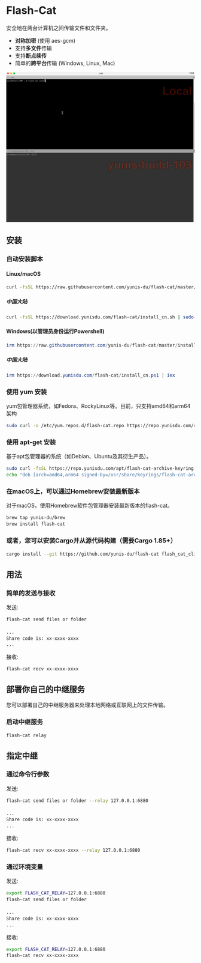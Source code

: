 # Flash-Cat

安全地在两台计算机之间传输文件和文件夹。

- **对称加密** (使用 aes-gcm)
- 支持**多文件**传输
- 支持**断点续传**
- 简单的**跨平台**传输 (Windows, Linux, Mac)

![dream_TradingCard](./flash-cat-demo.gif)

## 安装

### 自动安装脚本

#### Linux/macOS
```bash
curl -fsSL https://raw.githubusercontent.com/yunis-du/flash-cat/master/install.sh | sudo bash
```
##### 中国大陆
```bash
curl -fsSL https://download.yunisdu.com/flash-cat/install_cn.sh | sudo bash
```

#### Windows(以管理员身份运行Powershell)
```powershell
irm https://raw.githubusercontent.com/yunis-du/flash-cat/master/install.ps1 | iex
```
##### 中国大陆
```powershell
irm https://download.yunisdu.com/flash-cat/install_cn.ps1 | iex
```

### 使用 yum 安装
yum包管理器系统，如Fedora、RockyLinux等。目前，只支持amd64和arm64架构

```bash
sudo curl -o /etc/yum.repos.d/flash-cat.repo https://repo.yunisdu.com/rpm/flash-cat/flash-cat.repo && sudo yum install flash-cat -y
```

### 使用 apt-get 安装
基于apt包管理器的系统（如Debian、Ubuntu及其衍生产品）。

```bash
sudo curl -fsSL https://repo.yunisdu.com/apt/flash-cat-archive-keyring.gpg -o /usr/share/keyrings/flash-cat-archive-keyring.gpg &&
echo "deb [arch=amd64,arm64 signed-by=/usr/share/keyrings/flash-cat-archive-keyring.gpg] https://repo.yunisdu.com/apt/ flash-cat main" | sudo tee /etc/apt/sources.list.d/flash-cat.list && sudo apt-get update && sudo apt-get install flash-cat
```

### 在macOS上，可以通过Homebrew安装最新版本
对于macOS，使用Homebrew软件包管理器安装最新版本的flash-cat。

```bash
brew tap yunis-du/brew
brew install flash-cat
```

### 或者，您可以安装Cargo并从源代码构建（需要Cargo 1.85+）

```bash
cargo install --git https://github.com/yunis-du/flash-cat flash_cat_cli
```

## 用法

### 简单的发送与接收
发送:
```bash
flash-cat send files or folder

...
Share code is: xx-xxxx-xxxx
...
```
接收:
```bash
flash-cat recv xx-xxxx-xxxx
```

## 部署你自己的中继服务

您可以部署自己的中继服务器来处理本地网络或互联网上的文件传输。

### 启动中继服务
```bash
flash-cat relay
```

## 指定中继

### 通过命令行参数
发送:
```bash
flash-cat send files or folder --relay 127.0.0.1:6880

...
Share code is: xx-xxxx-xxxx
...
```
接收:
```bash
flash-cat recv xx-xxxx-xxxx --relay 127.0.0.1:6880
```

### 通过环境变量
发送:
```bash
export FLASH_CAT_RELAY=127.0.0.1:6880
flash-cat send files or folder

...
Share code is: xx-xxxx-xxxx
...
```
接收:
```bash
export FLASH_CAT_RELAY=127.0.0.1:6880
flash-cat recv xx-xxxx-xxxx
```